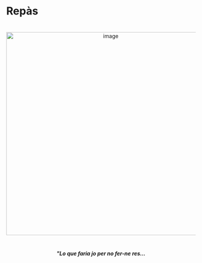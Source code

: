    
# Repàs


#  

<p align="center">
  <img width="540" height="540" alt="image" src="https://github.com/user-attachments/assets/432469b5-369c-41a8-b6ac-73ab6e4fd47b" />
</p>

#    
<p align="center">   
  <strong><i>"Lo que faria jo per no fer-ne res...</i></strong>      
</p>

#   


